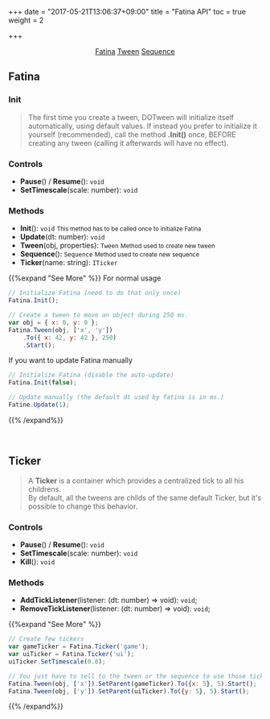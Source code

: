 +++
date = "2017-05-21T13:06:37+09:00"
title = "Fatina API"
toc = true
weight = 2

+++

<div style="text-align: center">
    <a class="btn btn-primary" href="/Fatina/api/basic/">Fatina</a>
    <a class="btn btn-default" href="/Fatina/api/tween/">Tween</a>
    <a class="btn btn-default" href="/Fatina/api/sequence/">Sequence</a>
</div>

## Fatina
### Init
<blockquote>The first time you create a tween, DOTween will initialize itself automatically, using default values.
If instead you prefer to initialize it yourself (recommended), call the method <b>.Init()</b> once, BEFORE creating any tween (calling it afterwards will have no effect).</blockquote>

### Controls
* **Pause**() / **Resume**(): `void`
* **SetTimescale**(scale: number): `void`

### Methods
* **Init**(): `void` <small>This method has to be called once to initialize Fatina</small>
* **Update**(dt: number): `void`
* **Tween**(obj, properties): `Tween` <small>Method used to create new tween</small>
* **Sequence**(): `Sequence` <small>Method used to create new sequence</small>
* **Ticker**(name: string): `ITicker`

{{%expand "See More" %}}
For normal usage
```js
// Initialize Fatina (need to do that only once)
Fatina.Init();

// Create a tween to move an object during 250 ms.
var obj = { x: 0, y: 0 };
Fatina.Tween(obj, ['x', 'y'])
    .To({ x: 42, y: 42 }, 250)
    .Start();
```

If you want to update Fatina manually
```js
// Initialize Fatina (disable the auto-update)
Fatina.Init(false);

// Update manually (the default dt used by fatina is in ms.)
Fatine.Update(1);
```
{{% /expand%}}

<br>

## Ticker
<blockquote>A <b>Ticker</b> is a container which provides a centralized tick to all his childrens.<br>
By default, all the tweens are childs of the same default Ticker, but it's possible to change this behavior.</blockquote>

### Controls
* **Pause**() / **Resume**(): `void`
* **SetTimescale**(scale: number): `void`
* **Kill**(): `void`

### Methods
* **AddTickListener**(listener: (dt: number) => void): `void`;
* **RemoveTickListener**(listener: (dt: number) => void): `void`;

{{%expand "See More" %}}
```js
// Create few tickers
var gameTicker = Fatina.Ticker('game');
var uiTicker = Fatina.Ticker('ui');
uiTicker.SetTimescale(0.8);

// You just have to tell to the tween or the sequence to use those ticker and not the default one
Fatina.Tween(obj, ['x']).SetParent(gameTicker).To({x: 5}, 5).Start();
Fatina.Tween(obj, ['y']).SetParent(uiTicker).To({y: 5}, 5).Start();
```
{{% /expand%}}